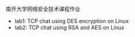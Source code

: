 南开大学网络安全技术课程作业

- lab1: TCP chat using DES encryption on Linux
- lab2: TCP chat using RSA and AES on Linux